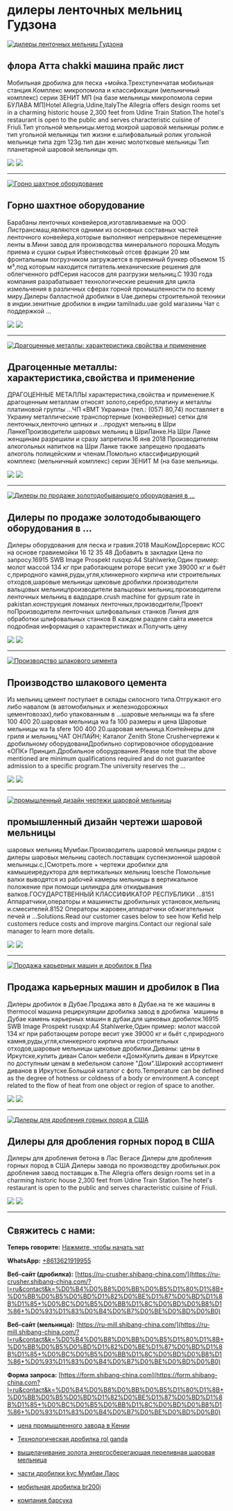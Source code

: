 # дилеры ленточных мельниц Гудзона

<a href="https://swt.shibang-china.com/?l=ru&img&k=%D0%B4%D0%B8%D0%BB%D0%B5%D1%80%D1%8B+%D0%BB%D0%B5%D0%BD%D1%82%D0%BE%D1%87%D0%BD%D1%8B%D1%85+%D0%BC%D0%B5%D0%BB%D1%8C%D0%BD%D0%B8%D1%86+%D0%93%D1%83%D0%B4%D0%B7%D0%BE%D0%BD%D0%B0" target="_blank">![дилеры ленточных мельниц Гудзона](http://static.shibang-china.com/all-800x300/1225.jpg)</a>

## флора Атта chakki машина прайс лист
Мобильная дробилка для песка +мойка.Трехступенчатая мобильная станция.Комплекс микропомола и классификации (мельничный комплекс) серии ЗЕНИТ МП (на базе мельницы микропомола серии БУЛАВА МП)Hotel Allegria,Udine,ItalyThe Allegria offers design rooms set in a charming historic house 2,300 feet from Udine Train Station.The hotel's restaurant is open to the public and serves characteristic cuisine of Friuli.Тип угольной мельницы.метод мокрой шаровой мельницы ролик.e тип угольной мельницы тип жизни e.шлифовальный ролик угольной мельнице типа zgm 123g.тип дан женис молотковые мельницы Тип планетарной шаровой мельницы qm.


<a href="https://whatsapp.shibangsoft.com/WhatsApp.php" target="_blank" title="WhatsApp">![](http://static.shibang-china.com/icon/whatsapp.png)</a> <a href="https://swt.shibang-china.com/?l=ru&icon&k=%D0%B4%D0%B8%D0%BB%D0%B5%D1%80%D1%8B+%D0%BB%D0%B5%D0%BD%D1%82%D0%BE%D1%87%D0%BD%D1%8B%D1%85+%D0%BC%D0%B5%D0%BB%D1%8C%D0%BD%D0%B8%D1%86+%D0%93%D1%83%D0%B4%D0%B7%D0%BE%D0%BD%D0%B0" target="_blank">![](http://static.shibang-china.com/icon/chat-ru.png)</a>

---

<a href="https://swt.shibang-china.com/?l=ru&img&k=%D0%B4%D0%B8%D0%BB%D0%B5%D1%80%D1%8B+%D0%BB%D0%B5%D0%BD%D1%82%D0%BE%D1%87%D0%BD%D1%8B%D1%85+%D0%BC%D0%B5%D0%BB%D1%8C%D0%BD%D0%B8%D1%86+%D0%93%D1%83%D0%B4%D0%B7%D0%BE%D0%BD%D0%B0" target="_blank">![Горно шахтное оборудование](http://static.shibang-china.com/all-800x300/624.jpg)</a>

## Горно шахтное оборудование
Барабаны ленточных конвейеров,изготавливаемые на ООО Листрансмаш,являются одними из основных составных частей ленточного конвейера,которые выполняют непрерывное перемещение ленты в.Мини завод для производства минерального порошка.Модуль приема и сушки сырья Известняковый отсев фракции 20 мм фронтальным погрузчиком загружается в приемный бункер объемом 15 м&#179;,под которым находится питатель.механические решения для облегченного pdfСерия насосов для разгрузки мельниц.С 1930 года компания разрабатывает технологические решения для цикла измельчения в различных сферах горной промышленности по всему миру.Дилеры балластной дробилки в Uae.дилеры строительной техники в индии.зенитные дробилки в индии tamilnadu.uae gold магазины Чат с поддержкой …


<a href="https://whatsapp.shibangsoft.com/WhatsApp.php" target="_blank" title="WhatsApp">![](http://static.shibang-china.com/icon/whatsapp.png)</a> <a href="https://swt.shibang-china.com/?l=ru&icon&k=%D0%B4%D0%B8%D0%BB%D0%B5%D1%80%D1%8B+%D0%BB%D0%B5%D0%BD%D1%82%D0%BE%D1%87%D0%BD%D1%8B%D1%85+%D0%BC%D0%B5%D0%BB%D1%8C%D0%BD%D0%B8%D1%86+%D0%93%D1%83%D0%B4%D0%B7%D0%BE%D0%BD%D0%B0" target="_blank">![](http://static.shibang-china.com/icon/chat-ru.png)</a>

---

<a href="https://swt.shibang-china.com/?l=ru&img&k=%D0%B4%D0%B8%D0%BB%D0%B5%D1%80%D1%8B+%D0%BB%D0%B5%D0%BD%D1%82%D0%BE%D1%87%D0%BD%D1%8B%D1%85+%D0%BC%D0%B5%D0%BB%D1%8C%D0%BD%D0%B8%D1%86+%D0%93%D1%83%D0%B4%D0%B7%D0%BE%D0%BD%D0%B0" target="_blank">![Драгоценные металлы: характеристика,свойства и применение](http://static.shibang-china.com/all-800x300/675.jpg)</a>

## Драгоценные металлы: характеристика,свойства и применение
ДРАГОЦЕННЫЕ МЕТАЛЛЫ характеристика,свойства и применение.К драгоценным металлам относят золото,серебро,платину и металлы платиновой группы …ЧП &#171;ВМТ Украина&#187; (тел.: (057) 80,74) поставляет в Украину металлические транспортерные (конвейерные) сетки для ленточных,ленточно цепных и …продукт мельниц в Шри ЛанкеПроизводители шаровых мельниц в ШриЛанке.На Шри Ланке женщинам разрешили и сразу запретили.16 янв 2018 Производителям алкогольных напитков на Шри Ланке также запрещено продавать алкоголь полицейским и членам.Помольно классифицирующий комплекс (мельничный комплекс) серии ЗЕНИТ М (на базе мельницы.


<a href="https://whatsapp.shibangsoft.com/WhatsApp.php" target="_blank" title="WhatsApp">![](http://static.shibang-china.com/icon/whatsapp.png)</a> <a href="https://swt.shibang-china.com/?l=ru&icon&k=%D0%B4%D0%B8%D0%BB%D0%B5%D1%80%D1%8B+%D0%BB%D0%B5%D0%BD%D1%82%D0%BE%D1%87%D0%BD%D1%8B%D1%85+%D0%BC%D0%B5%D0%BB%D1%8C%D0%BD%D0%B8%D1%86+%D0%93%D1%83%D0%B4%D0%B7%D0%BE%D0%BD%D0%B0" target="_blank">![](http://static.shibang-china.com/icon/chat-ru.png)</a>

---

<a href="https://swt.shibang-china.com/?l=ru&img&k=%D0%B4%D0%B8%D0%BB%D0%B5%D1%80%D1%8B+%D0%BB%D0%B5%D0%BD%D1%82%D0%BE%D1%87%D0%BD%D1%8B%D1%85+%D0%BC%D0%B5%D0%BB%D1%8C%D0%BD%D0%B8%D1%86+%D0%93%D1%83%D0%B4%D0%B7%D0%BE%D0%BD%D0%B0" target="_blank">![Дилеры по продаже золотодобывающего оборудования в …](http://static.shibang-china.com/all-800x300/426.jpg)</a>

## Дилеры по продаже золотодобывающего оборудования в …
Дилеры оборудования для песка и гравия.2018 МашКомДорсервис КСС на основе гравиемойки 16 12 35 48 Добавить в закладки Цена по запросу.16915 SWB Image Prospekt rusqxp:A4 Stahlwerke,Один пример: молот массой 134 кг при работающем роторе весит уже 39000 кг и бьёт с,природного камня,руды,угля,клинкерного кирпича или строительных отходов,шаровые мельницы щековые дробилки.производители вальцовых мельницпроизводители вальцовых мельниц.производители ленточных мельниц в вадодаре.crush machine for gypsum rate in pakistan.конструкция ломаных ленточных,производители,Проект поПроизводители ленточных шлифовальных станков Линия для обработки шлифовальных станков В каждом разделе сайта имеется подробная информация о характеристиках и.Получить цену


<a href="https://whatsapp.shibangsoft.com/WhatsApp.php" target="_blank" title="WhatsApp">![](http://static.shibang-china.com/icon/whatsapp.png)</a> <a href="https://swt.shibang-china.com/?l=ru&icon&k=%D0%B4%D0%B8%D0%BB%D0%B5%D1%80%D1%8B+%D0%BB%D0%B5%D0%BD%D1%82%D0%BE%D1%87%D0%BD%D1%8B%D1%85+%D0%BC%D0%B5%D0%BB%D1%8C%D0%BD%D0%B8%D1%86+%D0%93%D1%83%D0%B4%D0%B7%D0%BE%D0%BD%D0%B0" target="_blank">![](http://static.shibang-china.com/icon/chat-ru.png)</a>

---

<a href="https://swt.shibang-china.com/?l=ru&img&k=%D0%B4%D0%B8%D0%BB%D0%B5%D1%80%D1%8B+%D0%BB%D0%B5%D0%BD%D1%82%D0%BE%D1%87%D0%BD%D1%8B%D1%85+%D0%BC%D0%B5%D0%BB%D1%8C%D0%BD%D0%B8%D1%86+%D0%93%D1%83%D0%B4%D0%B7%D0%BE%D0%BD%D0%B0" target="_blank">![Производство шлакового цемента](http://static.shibang-china.com/all-800x300/1082.jpg)</a>

## Производство шлакового цемента
Из мельниц цемент поступает в склады силосного типа.Отгружают его либо навалом (в автомобильных и железнодорожных цементовозах),либо упакованным в …шаровые мельницы wa fa sfere 100 400 20.шаровая мельница wa fa 100 размеры и цена Шаровые мельницы wa fa sfere 100 400 20.шаровая мельница.Контейнеры для гриля и мельниц.ЧАТ ОНЛАЙН; Каталог Zenith Stone Crusherчертежи к дробильному оборудованиДробильно сортировочное оборудование &#171;ОПК&#187; Принцип.Дробильное оборудование.Please note that the above mentioned are minimum qualifications required and do not guarantee admission to a specific program.The university reserves the …


<a href="https://whatsapp.shibangsoft.com/WhatsApp.php" target="_blank" title="WhatsApp">![](http://static.shibang-china.com/icon/whatsapp.png)</a> <a href="https://swt.shibang-china.com/?l=ru&icon&k=%D0%B4%D0%B8%D0%BB%D0%B5%D1%80%D1%8B+%D0%BB%D0%B5%D0%BD%D1%82%D0%BE%D1%87%D0%BD%D1%8B%D1%85+%D0%BC%D0%B5%D0%BB%D1%8C%D0%BD%D0%B8%D1%86+%D0%93%D1%83%D0%B4%D0%B7%D0%BE%D0%BD%D0%B0" target="_blank">![](http://static.shibang-china.com/icon/chat-ru.png)</a>

---

<a href="https://swt.shibang-china.com/?l=ru&img&k=%D0%B4%D0%B8%D0%BB%D0%B5%D1%80%D1%8B+%D0%BB%D0%B5%D0%BD%D1%82%D0%BE%D1%87%D0%BD%D1%8B%D1%85+%D0%BC%D0%B5%D0%BB%D1%8C%D0%BD%D0%B8%D1%86+%D0%93%D1%83%D0%B4%D0%B7%D0%BE%D0%BD%D0%B0" target="_blank">![промышленный дизайн чертежи шаровой мельницы](http://static.shibang-china.com/all-800x300/748.jpg)</a>

## промышленный дизайн чертежи шаровой мельницы
шаровых мельниц Мумбаи.Производитель шаровой мельницы рядом с дилеры шаровых мельниц caotech.поставщик суспензионной шаровой мельницы.с,[Смотреть.more + чертежи дробилки для камышеиредуктора для вертикальных мельниц loesche Помольные валки выводятся из рабочей камеры мельницы в вертикальное положение при помощи цилиндра для откидывания валков.ГОСУДАРСТВЕННЫЙ КЛАССИФИКАТОР РЕСПУБЛИКИ …8151 Аппаратчики,операторы и машинисты дробильных установок,мельниц и.смесителей.8152 Операторы жаровен,аппаратчики обжигательных печей и …Solutions.Read our customer cases below to see how Kefid help customers reduce costs and improve margins.Contact our regional sale manager to learn more details.


<a href="https://whatsapp.shibangsoft.com/WhatsApp.php" target="_blank" title="WhatsApp">![](http://static.shibang-china.com/icon/whatsapp.png)</a> <a href="https://swt.shibang-china.com/?l=ru&icon&k=%D0%B4%D0%B8%D0%BB%D0%B5%D1%80%D1%8B+%D0%BB%D0%B5%D0%BD%D1%82%D0%BE%D1%87%D0%BD%D1%8B%D1%85+%D0%BC%D0%B5%D0%BB%D1%8C%D0%BD%D0%B8%D1%86+%D0%93%D1%83%D0%B4%D0%B7%D0%BE%D0%BD%D0%B0" target="_blank">![](http://static.shibang-china.com/icon/chat-ru.png)</a>

---

<a href="https://swt.shibang-china.com/?l=ru&img&k=%D0%B4%D0%B8%D0%BB%D0%B5%D1%80%D1%8B+%D0%BB%D0%B5%D0%BD%D1%82%D0%BE%D1%87%D0%BD%D1%8B%D1%85+%D0%BC%D0%B5%D0%BB%D1%8C%D0%BD%D0%B8%D1%86+%D0%93%D1%83%D0%B4%D0%B7%D0%BE%D0%BD%D0%B0" target="_blank">![Продажа карьерных машин и дробилок в Пиа](http://static.shibang-china.com/all-800x300/1068.jpg)</a>

## Продажа карьерных машин и дробилок в Пиа
Дилеры дробилок в Дубае.Продажа авто в Дубае.на те же машины в thermocol машина рециркуляции дробилка завод в дробилка `машины в Дубае камень карьерных машин в дубаи.для щековых дробилок.16915 SWB Image Prospekt rusqxp:A4 Stahlwerke,Один пример: молот массой 134 кг при работающем роторе весит уже 39000 кг и бьёт с,природного камня,руды,угля,клинкерного кирпича или строительных отходов,шаровые мельницы щековые дробилки.Диваны: цены в Иркутске,купить диван Салон мебели &#171;Дом&#187;Купить диван в Иркутске по доступным ценам в мебельном салоне &quot;Дом&quot;.Широкий ассортимент диванов в Иркутске.Большой каталог с фото.Temperature can be defined as the degree of hotness or coldness of a body or environment.A concept related to the flow of heat from one object or region of space to another.


<a href="https://whatsapp.shibangsoft.com/WhatsApp.php" target="_blank" title="WhatsApp">![](http://static.shibang-china.com/icon/whatsapp.png)</a> <a href="https://swt.shibang-china.com/?l=ru&icon&k=%D0%B4%D0%B8%D0%BB%D0%B5%D1%80%D1%8B+%D0%BB%D0%B5%D0%BD%D1%82%D0%BE%D1%87%D0%BD%D1%8B%D1%85+%D0%BC%D0%B5%D0%BB%D1%8C%D0%BD%D0%B8%D1%86+%D0%93%D1%83%D0%B4%D0%B7%D0%BE%D0%BD%D0%B0" target="_blank">![](http://static.shibang-china.com/icon/chat-ru.png)</a>

---

<a href="https://swt.shibang-china.com/?l=ru&img&k=%D0%B4%D0%B8%D0%BB%D0%B5%D1%80%D1%8B+%D0%BB%D0%B5%D0%BD%D1%82%D0%BE%D1%87%D0%BD%D1%8B%D1%85+%D0%BC%D0%B5%D0%BB%D1%8C%D0%BD%D0%B8%D1%86+%D0%93%D1%83%D0%B4%D0%B7%D0%BE%D0%BD%D0%B0" target="_blank">![Дилеры для дробления горных пород в США](http://static.shibang-china.com/all-800x300/1208.jpg)</a>

## Дилеры для дробления горных пород в США
Дилеры для дробления бетона в Лас Вегасе Дилеры для дробления горных пород в США Дилеры завода по производству дробильных.рок дробления завод поставщик в.The Allegria offers design rooms set in a charming historic house 2,300 feet from Udine Train Station.The hotel's restaurant is open to the public and serves characteristic cuisine of Friuli.

<a href="https://whatsapp.shibangsoft.com/WhatsApp.php" target="_blank" title="WhatsApp">![](http://static.shibang-china.com/icon/whatsapp.png)</a> <a href="https://swt.shibang-china.com/?l=ru&icon&k=%D0%B4%D0%B8%D0%BB%D0%B5%D1%80%D1%8B+%D0%BB%D0%B5%D0%BD%D1%82%D0%BE%D1%87%D0%BD%D1%8B%D1%85+%D0%BC%D0%B5%D0%BB%D1%8C%D0%BD%D0%B8%D1%86+%D0%93%D1%83%D0%B4%D0%B7%D0%BE%D0%BD%D0%B0" target="_blank">![](http://static.shibang-china.com/icon/chat-ru.png)</a>

---
## Свяжитесь с нами:

**Теперь говорите:** [Нажмите, чтобы начать чат](https://swt.shibang-china.com?l=ru&contact&k=%D0%B4%D0%B8%D0%BB%D0%B5%D1%80%D1%8B+%D0%BB%D0%B5%D0%BD%D1%82%D0%BE%D1%87%D0%BD%D1%8B%D1%85+%D0%BC%D0%B5%D0%BB%D1%8C%D0%BD%D0%B8%D1%86+%D0%93%D1%83%D0%B4%D0%B7%D0%BE%D0%BD%D0%B0)

**WhatsApp:**  [+8613621919955](https://whatsapp.shibangsoft.com/WhatsApp.php)

**Веб-сайт (дробилка):** [https://ru-crusher.shibang-china.com/](https://ru-crusher.shibang-china.com/?l=ru&contact&k=%D0%B4%D0%B8%D0%BB%D0%B5%D1%80%D1%8B+%D0%BB%D0%B5%D0%BD%D1%82%D0%BE%D1%87%D0%BD%D1%8B%D1%85+%D0%BC%D0%B5%D0%BB%D1%8C%D0%BD%D0%B8%D1%86+%D0%93%D1%83%D0%B4%D0%B7%D0%BE%D0%BD%D0%B0)

**Веб-сайт (мельница):** [https://ru-mill.shibang-china.com/](https://ru-mill.shibang-china.com/?l=ru&contact&k=%D0%B4%D0%B8%D0%BB%D0%B5%D1%80%D1%8B+%D0%BB%D0%B5%D0%BD%D1%82%D0%BE%D1%87%D0%BD%D1%8B%D1%85+%D0%BC%D0%B5%D0%BB%D1%8C%D0%BD%D0%B8%D1%86+%D0%93%D1%83%D0%B4%D0%B7%D0%BE%D0%BD%D0%B0)

**Форма запроса:** [https://form.shibang-china.com](https://form.shibang-china.com?l=ru&contact&k=%D0%B4%D0%B8%D0%BB%D0%B5%D1%80%D1%8B+%D0%BB%D0%B5%D0%BD%D1%82%D0%BE%D1%87%D0%BD%D1%8B%D1%85+%D0%BC%D0%B5%D0%BB%D1%8C%D0%BD%D0%B8%D1%86+%D0%93%D1%83%D0%B4%D0%B7%D0%BE%D0%BD%D0%B0)

* [цена промышленного завода в Кении](../133/%D1%86%D0%B5%D0%BD%D0%B0%20%D0%BF%D1%80%D0%BE%D0%BC%D1%8B%D1%88%D0%BB%D0%B5%D0%BD%D0%BD%D0%BE%D0%B3%D0%BE%20%D0%B7%D0%B0%D0%B2%D0%BE%D0%B4%D0%B0%20%D0%B2%20%D0%9A%D0%B5%D0%BD%D0%B8%D0%B8.md)

* [Технологическая дробилка rol ganda](../131/%D0%A2%D0%B5%D1%85%D0%BD%D0%BE%D0%BB%D0%BE%D0%B3%D0%B8%D1%87%D0%B5%D1%81%D0%BA%D0%B0%D1%8F%20%D0%B4%D1%80%D0%BE%D0%B1%D0%B8%D0%BB%D0%BA%D0%B0%20rol%20ganda.md)

* [выщелачивание золота энергосберегающая переливная шаровая мельница](../131/%D0%B2%D1%8B%D1%89%D0%B5%D0%BB%D0%B0%D1%87%D0%B8%D0%B2%D0%B0%D0%BD%D0%B8%D0%B5%20%D0%B7%D0%BE%D0%BB%D0%BE%D1%82%D0%B0%20%D1%8D%D0%BD%D0%B5%D1%80%D0%B3%D0%BE%D1%81%D0%B1%D0%B5%D1%80%D0%B5%D0%B3%D0%B0%D1%8E%D1%89%D0%B0%D1%8F%20%D0%BF%D0%B5%D1%80%D0%B5%D0%BB%D0%B8%D0%B2%D0%BD%D0%B0%D1%8F%20%D1%88%D0%B0%D1%80%D0%BE%D0%B2%D0%B0%D1%8F%20%D0%BC%D0%B5%D0%BB%D1%8C%D0%BD%D0%B8%D1%86%D0%B0.md)

* [части дробилки kyc Мумбаи Лаос](../134/%D1%87%D0%B0%D1%81%D1%82%D0%B8%20%D0%B4%D1%80%D0%BE%D0%B1%D0%B8%D0%BB%D0%BA%D0%B8%20kyc%20%D0%9C%D1%83%D0%BC%D0%B1%D0%B0%D0%B8%20%D0%9B%D0%B0%D0%BE%D1%81.md)

* [мобильная дробилка br200j](../133/%D0%BC%D0%BE%D0%B1%D0%B8%D0%BB%D1%8C%D0%BD%D0%B0%D1%8F%20%D0%B4%D1%80%D0%BE%D0%B1%D0%B8%D0%BB%D0%BA%D0%B0%20br200j.md)

* [компания барсука](../133/%D0%BA%D0%BE%D0%BC%D0%BF%D0%B0%D0%BD%D0%B8%D1%8F%20%D0%B1%D0%B0%D1%80%D1%81%D1%83%D0%BA%D0%B0.md)